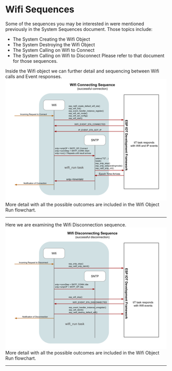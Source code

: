# Wifi Sequences  
Some of the sequences you may be interested in were mentioned previously in the System Sequences document.  Those topics include:
* The System Creating the Wifi Object
* The System Destroying the Wifi Object
* The System Calling on Wifi to Connect
* The System Calling on Wifi to Disconnect
Please refer to that document for those sequences.

Inside the Wifi object we can further detail and sequencing between Wifi calls and Event responses.
![Wifi Connectng Sequence](./drawings/wifi_sequence_connecting.svg)
More detail with all the possible outcomes are included in the Wifi Object Run flowchart.
___  
Here we are examining the Wifi Disconnection sequence.
![Wifi Disconnection Sequence](./drawings/wifi_sequence_disconnecting.svg)
More detail with all the possible outcomes are included in the Wifi Object Run flowchart.
___  